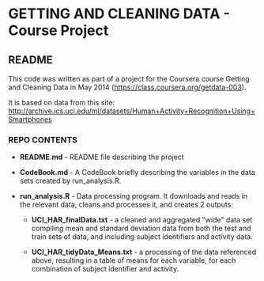 GETTING AND CLEANING DATA - Course Project
========================================================

README
------------------------------------------

This code was written as part of a project for the Coursera
course Getting and Cleaning Data in May 2014 (https://class.coursera.org/getdata-003).

It is based on data from this site:  http://archive.ics.uci.edu/ml/datasets/Human+Activity+Recognition+Using+Smartphones



### REPO CONTENTS

* __README.md__ - README file describing the project

* __CodeBook.md__ - A CodeBook briefly describing the variables in the data sets created by run_analysis.R.

* __run_analysis.R__ - Data processing program.  It downloads and reads in the relevant data, cleans and processes it, and creates 2 outputs:

     * __UCI_HAR_finalData.txt__ - a cleaned and aggregated "wide" data set compiling mean and standard deviation data from both the test and train sets of data, and including subject identifiers and activity data.
     
     
     * __UCI_HAR_tidyData_Means.txt__ - a processing of the data referenced above, resulting in a table of means for each variable, for each combination of subject identifier and activity.